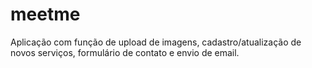 # meetme
Aplicação com função de upload de imagens, cadastro/atualização de novos serviços, formulário de contato e envio de email.
